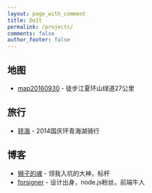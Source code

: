 ```yaml
---
layout: page_with_comment
title: DoIt
permalink: /projects/
comments: false
author_footer: false
---
```

## 地图
* [map20160930][] - 徒步江夏环山绿道27公里

## 旅行
* [转海][] - 2014国庆环青海湖骑行

## 博客 
* [狮子的魂][] - 领我入坑的大神，标杆
* [forsigner][] - 设计出身，node.js粉丝，前端牛人


[map20160930]: http://ilao5.github.io/contents/20160930/20160930.html
[转海]: http://ilao5.github.io/contents/20141001/20141001.html
[狮子的魂]: http://my.oschina.net/jcseg/blog/
[forsigner]: http://forsigner.com/
